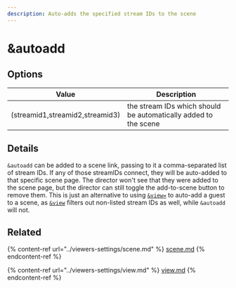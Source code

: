 ```yaml
---
description: Auto-adds the specified stream IDs to the scene
---
```


# \&autoadd

## Options

| Value                           | Description                                                     |
| ------------------------------- | --------------------------------------------------------------- |
| (streamid1,streamid2,streamid3) | the stream IDs which should be automatically added to the scene |

## Details

`&autoadd` can be added to a scene link, passing to it a comma-separated list of stream IDs. If any of those streamIDs connect, they will be auto-added to that specific scene page. The director won't see that they were added to the scene page, but the director can still toggle the add-to-scene button to remove them. This is just an alternative to using [`&view=`](../viewers-settings/view.md) to auto-add a guest to a scene, as [`&view`](../viewers-settings/view.md) filters out non-listed stream IDs as well, while `&autoadd` will not.

## Related

{% content-ref url="../viewers-settings/scene.md" %}
[scene.md](../viewers-settings/scene.md)
{% endcontent-ref %}

{% content-ref url="../viewers-settings/view.md" %}
[view.md](../viewers-settings/view.md)
{% endcontent-ref %}
